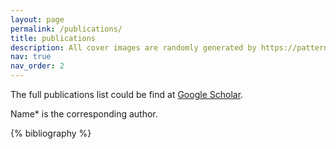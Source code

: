 ```yaml
---
layout: page
permalink: /publications/
title: publications
description: All cover images are randomly generated by https://pattern.monster, thanks!
nav: true
nav_order: 2
---
```


<!-- _pages/publications.md -->
<!-- Bibsearch Feature -->

The full publications list could be find at [Google Scholar](https://scholar.google.com/citations?user=HhRMqR0AAAAJ).

Name* is the corresponding author.

<!-- {% include bib_search.liquid %} -->

<div class="publications">

{% bibliography %}

</div>
